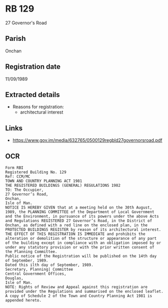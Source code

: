 # RB 129

27 Governor's Road

## Parish
Onchan

## Registration date
11/09/1989

## Extracted details
* Reasons for registration:
  - architectural interest


## Links
- https://www.gov.im/media/632765/0500129regbld27governorsroad.pdf

## OCR
```
Form RBI
Registered Building No. 129
Ref: CCM/MC
TOWN AND COUNTRY PLANNING ACT 1981
THE REGISTERED BUILDINGS (GENERAL) REGULATIONS 1982
TO: The Occupier,
27 Governor’s Road,
Onchan,
Isle of Man.
NOTICE IS HEREBY GIVEN that at a meeting held on the 30th August,
1989, the PLANNING COMMITTEE of the Department of Local Government
and the Environment, in pursuance of its powers under the above Acts
and Regulations REGISTERED 27 Governor’s Road, in the District of
Onchan, as defined with a red line on the enclosed plan, in the
PROTECTED BUILDINGS REGISTER by reason of its architectural interest.
THE EFFECT OF THIS REGISTRATION IS IMMEDIATE and prohibits the
alteration or demolition of the structure or appearance of any part
of the building except in compliance with an obligation imposed by or
under any statutory provision or with the prior written consent of
the Planning Committee.
Public notice of the Registration will be published on the 14th day
of September, 1989.
Dated this ilth day of September, 1989.
Secretary, Planning| Committee
Central Government Offices,
Douglas,
Isle of Man.
NOTE: Rights of Review and Appeal against this registration are
provided under the Regulations and summarised on the enclosed leaflet.
A copy of Schedule 2 of the Town and Country Planning Act 1981 is
appended hereto.
```
